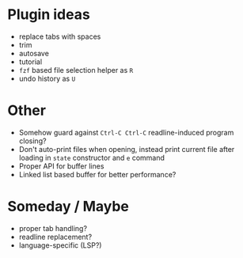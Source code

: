 # Plugin ideas

- replace tabs with spaces
- trim
- autosave
- tutorial
- `fzf` based file selection helper as `R`
- undo history as `U`

# Other

- Somehow guard against `Ctrl-C Ctrl-C` readline-induced program closing?
- Don't auto-print files when opening, instead print current file after loading in `state` constructor and `e` command
- Proper API for buffer lines
- Linked list based buffer for better performance?

# Someday / Maybe

- proper tab handling?
- readline replacement?
- language-specific (LSP?)
